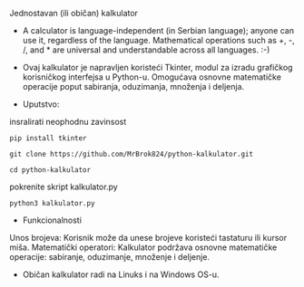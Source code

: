 Jednostavan (ili običan) kalkulator

- A calculator is language-independent (in Serbian language); anyone can use it, regardless of the language. Mathematical operations such as +, -, /, and * are universal and understandable across all languages. :-)
  
- Ovaj kalkulator je napravljen koristeći Tkinter, modul za izradu grafičkog korisničkog interfejsa u Python-u. Omogućava osnovne matematičke operacije poput sabiranja, oduzimanja, množenja i deljenja.


- Uputstvo:
  
insralirati neophodnu zavinsost 

```
pip install tkinter
```
```
git clone https://github.com/MrBrok824/python-kalkulator.git
```
```
cd python-kalkulator
```
pokrenite skript kalkulator.py

```
python3 kalkulator.py
```

- Funkcionalnosti

Unos brojeva: Korisnik može da unese brojeve koristeći tastaturu ili kursor miša.
Matematički operatori: Kalkulator podržava osnovne matematičke operacije: sabiranje, oduzimanje, množenje i deljenje.

- Običan kalkulator radi na Linuks i na Windows OS-u.
